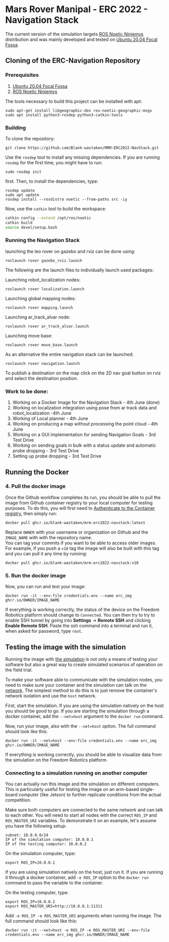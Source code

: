# Mars Rover Manipal - ERC 2022 - Navigation Stack 

The current version of the simulation targets [ROS Noetic Ninjemys](http://wiki.ros.org/noetic/Installation/) distribution and was mainly developed and tested on [Ubuntu 20.04 Focal Fossa](https://releases.ubuntu.com/20.04/).
 
## Cloning of the ERC-Navigation Repository 
 
### Prerequisites 

1. [Ubuntu 20.04 Focal Fossa](https://releases.ubuntu.com/20.04/)
2. [ROS Noetic Ninjemys](http://wiki.ros.org/noetic/Installation/)

The tools necessary to build this project can be installed with apt:
```
sudo apt-get install libgeographic-dev ros-noetic-geographic-msgs
sudo apt install python3-rosdep python3-catkin-tools
```
 
### Building 
 
To clone the repository:
```
git clone https://github.com/Blank-wastaken/MRM-ERC2022-NavStack.git
```
Use the `rosdep` tool to install any missing dependencies. If you are running `rosdep` for the first time, you might have to run:
```
sudo rosdep init
```
first. Then, to install the dependencies, type:
```
rosdep update
sudo apt update
rosdep install --rosdistro noetic --from-paths src -iy
```
Now, use the `catkin` tool to build the workspace:
```sh
catkin config --extend /opt/ros/noetic
catkin build
source devel/setup.bash
```

### Running the Navigation Stack 

launching the leo rover on gazebo and rviz can be done using: 
```
roslaunch rover gazebo_rviz.launch
```
The following are the launch files to individually launch used packages: 
 
Launching robot_localization nodes:
```
roslaunch rover localization.launch
```
Launching global mapping nodes:
```
roslaunch rover mapping.launch
```
Launching ar_track_alvar node:
```
roslaunch rover ar_track_alvar.launch
```
Launching move base:
```
roslaunch rover move_base.launch 
```
As an alternative the entire navigation stack can be launched:
```
roslaunch rover navigation.launch
```
To publish a destination on the map click on the 2D nav goal button on rviz and select the destination position.

### Work to be done:
 
1. Working on a Docker Image for the Navigation Stack - 4th June (done)
2. Working on localization integration using pose from ar track data and robot_localization -4th June 
3. Working of Local planner - 4th June 
4. Working on producing a map without processing the point cloud - 4th June  
5. Working on a GUI implementation for sending Navigation Goals - 3rd Test Drive 
6. Working on sending goals in bulk with a status update and automatic probe dropping - 3rd Test Drive 
7. Setting up probe dropping - 3rd Test Drive 

## Running the Docker 
 
### 4. Pull the docker image
Once the Github workflow completes its run, you should be able to pull the image from Github container registry to your local computer for testing purposes. To do this, you will first need to [Authenticate to the Container registry](https://docs.github.com/en/packages/working-with-a-github-packages-registry/working-with-the-container-registry#authenticating-to-the-container-registry), then simply run:
```
docker pull ghcr.io/blank-wastaken/mrm-erc2022-navstack:latest
```
Replace `OWNER` with your username or organization on Github and the `IMAGE_NAME` with with the repository name. \
You can tag your commits if you want to be able to access older images. For example, if you push a `v10` tag the image will also be built with this tag and you can pull it any time by running:
```
docker pull ghcr.io/blank-wastaken/mrm-erc2022-navstack:v10
```

### 5. Run the docker image
Now, you can run and test your image:
```
docker run -it --env-file credentials.env --name erc_img ghcr.io/OWNER/IMAGE_NAME
```
If everything is working correctly, the status of the device on the Freedom Robotics platform should change to `Connected`. You can then try to try to enable SSH tunnel by going into **Settings** -> **Remote SSH** and clicking **Enable Remote SSH**. Paste the ssh command into a terminal and run it, when asked for password, type `root`.

## Testing the image with the simulation
Running the image with [the simulation](https://github.com/EuropeanRoverChallenge/ERC-Remote-Navigation-Sim) is not only a means of testing your software but also a great way to create simulated scenarios of operation on the field trial.

To make your software able to communicate with the simulation nodes, you need to make sure your container and the simulation can talk on the [network](https://docs.docker.com/network/). The simplest method to do this is to just remove the container's network isolation and use the `host` network.

First, start the simulation. If you are using the simulation natively on the host you should be good to go. If you are starting the simulation through a docker container, add the `--net=host` argument to the `docker run` command.

Now, run your image, also with the `--net=host` option. The full command should look like this:
```
docker run -it --net=host --env-file credentials.env --name erc_img ghcr.io/OWNER/IMAGE_NAME
```

If everything is working correctly, you should be able to visualize data from the simulation on the Freedom Robotics platform.

### Connecting to a simulation running on another computer
You can actually run this image and the simulation on different computers. This is particularly useful for testing the image on an arm-based single-board computer (like Jetson) to further replicate conditions from the actual competition.

Make sure both computers are connected to the same network and can talk to each other. You will need to start all nodes with the correct `ROS_IP` and `ROS_MASTER_URI` variables. To demonstrate it on an example, let's assume you have the following setup:
```
subnet: 10.0.0.0/24
IP of the simulation computer: 10.0.0.1
IP of the testing computer: 10.0.0.2
```
On the simulation computer, type:
```
export ROS_IP=10.0.0.1
```
If you are using simulation natively on the host, just run it. If you are running it through a docker container, add `-e ROS_IP` option to the `docker run` command to pass the variable to the container.

On the testing computer, type:
```
export ROS_IP=10.0.0.2
export ROS_MASTER_URI=http://10.0.0.1:11311
```
Add `-e ROS_IP -e ROS_MASTER_URI` arguments when running the image. The full command should look like this:
```
docker run -it --net=host -e ROS_IP -e ROS_MASTER_URI --env-file credentials.env --name erc_img ghcr.io/OWNER/IMAGE_NAME
```

